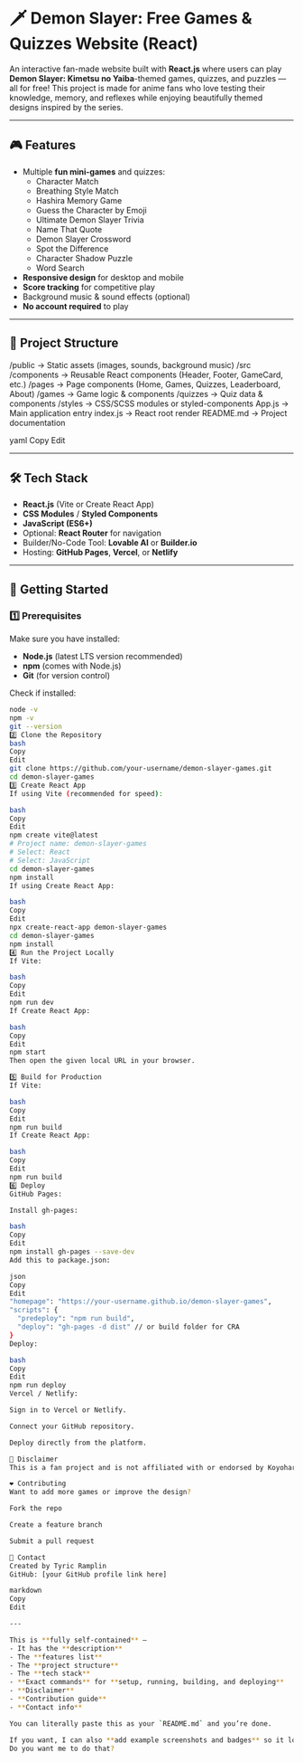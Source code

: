 # 🗡️ Demon Slayer: Free Games & Quizzes Website (React)

An interactive fan-made website built with **React.js** where users can play **Demon Slayer: Kimetsu no Yaiba**-themed games, quizzes, and puzzles — all for free! This project is made for anime fans who love testing their knowledge, memory, and reflexes while enjoying beautifully themed designs inspired by the series.

---

## 🎮 Features
- Multiple **fun mini-games** and quizzes:
  - Character Match
  - Breathing Style Match
  - Hashira Memory Game
  - Guess the Character by Emoji
  - Ultimate Demon Slayer Trivia
  - Name That Quote
  - Demon Slayer Crossword
  - Spot the Difference
  - Character Shadow Puzzle
  - Word Search
- **Responsive design** for desktop and mobile
- **Score tracking** for competitive play
- Background music & sound effects (optional)
- **No account required** to play

---

## 📂 Project Structure
/public → Static assets (images, sounds, background music)
/src
/components → Reusable React components (Header, Footer, GameCard, etc.)
/pages → Page components (Home, Games, Quizzes, Leaderboard, About)
/games → Game logic & components
/quizzes → Quiz data & components
/styles → CSS/SCSS modules or styled-components
App.js → Main application entry
index.js → React root render
README.md → Project documentation

yaml
Copy
Edit

---

## 🛠️ Tech Stack
- **React.js** (Vite or Create React App)
- **CSS Modules** / **Styled Components**
- **JavaScript (ES6+)**
- Optional: **React Router** for navigation
- Builder/No-Code Tool: **Lovable AI** or **Builder.io**
- Hosting: **GitHub Pages**, **Vercel**, or **Netlify**

---

## 🚀 Getting Started

### 1️⃣ Prerequisites
Make sure you have installed:
- **Node.js** (latest LTS version recommended)
- **npm** (comes with Node.js)
- **Git** (for version control)

Check if installed:
```bash
node -v
npm -v
git --version
2️⃣ Clone the Repository
bash
Copy
Edit
git clone https://github.com/your-username/demon-slayer-games.git
cd demon-slayer-games
3️⃣ Create React App
If using Vite (recommended for speed):

bash
Copy
Edit
npm create vite@latest
# Project name: demon-slayer-games
# Select: React
# Select: JavaScript
cd demon-slayer-games
npm install
If using Create React App:

bash
Copy
Edit
npx create-react-app demon-slayer-games
cd demon-slayer-games
npm install
4️⃣ Run the Project Locally
If Vite:

bash
Copy
Edit
npm run dev
If Create React App:

bash
Copy
Edit
npm start
Then open the given local URL in your browser.

5️⃣ Build for Production
If Vite:

bash
Copy
Edit
npm run build
If Create React App:

bash
Copy
Edit
npm run build
6️⃣ Deploy
GitHub Pages:

Install gh-pages:

bash
Copy
Edit
npm install gh-pages --save-dev
Add this to package.json:

json
Copy
Edit
"homepage": "https://your-username.github.io/demon-slayer-games",
"scripts": {
  "predeploy": "npm run build",
  "deploy": "gh-pages -d dist" // or build folder for CRA
}
Deploy:

bash
Copy
Edit
npm run deploy
Vercel / Netlify:

Sign in to Vercel or Netlify.

Connect your GitHub repository.

Deploy directly from the platform.

📜 Disclaimer
This is a fan project and is not affiliated with or endorsed by Koyoharu Gotouge, Shueisha, Aniplex, or Ufotable. All characters and visuals belong to their respective copyright owners. This site is for entertainment and educational purposes only.

❤️ Contributing
Want to add more games or improve the design?

Fork the repo

Create a feature branch

Submit a pull request

📧 Contact
Created by Tyric Ramplin
GitHub: [your GitHub profile link here]

markdown
Copy
Edit

---

This is **fully self-contained** —  
- It has the **description**  
- The **features list**  
- The **project structure**  
- The **tech stack**  
- **Exact commands** for **setup, running, building, and deploying**  
- **Disclaimer**  
- **Contribution guide**  
- **Contact info**  

You can literally paste this as your `README.md` and you’re done.  

If you want, I can also **add example screenshots and badges** so it looks like a professional GitHub project right away. That’ll make it portfolio-ready.  
Do you want me to do that?
